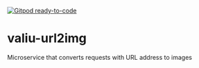 [![Gitpod ready-to-code](https://img.shields.io/badge/Gitpod-ready--to--code-blue?logo=gitpod)](https://gitpod.io/#https://github.com/netrules/valiu-url2img)

# valiu-url2img
Microservice that converts requests with URL address to images
